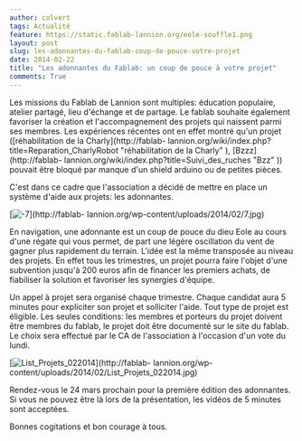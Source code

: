 ```yaml
---
author: colvert
tags: Actualité
feature: https://static.fablab-lannion.org/eole-souffle1.png
layout: post
slug: les-adonnantes-du-fablab-coup-de-pouce-votre-projet
date: 2014-02-22
title: "Les adonnantes du Fablab: un coup de pouce à votre projet"
comments: True
---
```

Les missions du Fablab de Lannion sont multiples: éducation populaire, atelier
partagé, lieu d'échange et de partage. Le fablab souhaite également favoriser
la création et l'accompagnement des projets qui naissent parmi ses membres.
Les expériences récentes ont en effet montré qu'un projet ([réhabilitation de
la Charly](http://fablab-
lannion.org/wiki/index.php?title=Reparation_CharlyRobot "réhabilitation de la
Charly" ), [Bzzz](http://fablab-
lannion.org/wiki/index.php?title=Suivi_des_ruches "Bzz" )) pouvait être bloqué
par manque d'un shield arduino ou de petites pièces.

C'est dans ce cadre que l'association a décidé de mettre en place un système
d'aide aux projets: les adonnantes.

[![-7](https://static.fablab-lannion.org/7-1024x492.jpg)](http://fablab-
lannion.org/wp-content/uploads/2014/02/7.jpg)

En navigation, une adonnante est un coup de pouce du dieu Eole au cours d'une
régate qui vous permet, de part une légère oscillation du vent de gagner plus
rapidement du terrain. L'idée est la même transposée au niveau des projets. En
effet tous les trimestres, un projet pourra faire l'objet d'une subvention
jusqu'à 200 euros afin de financer les premiers achats, de fiabiliser la
solution et favoriser les synergies d'équipe.

Un appel à projet sera organisé chaque trimestre. Chaque candidat aura 5
minutes pour expliciter son projet et solliciter l'aide. Tout type de projet
est éligible. Les seules conditions: les membres et porteurs du projet doivent
être membres du fablab, le projet doit être documenté sur le site du fablab.
Le choix sera effectué par le CA de l'association à l'occasion d'un vote du
lundi.

[![List_Projets_022014](https://static.fablab-lannion.org/List_Projets_022014-1024x644.jpg)](http://fablab-
lannion.org/wp-content/uploads/2014/02/List_Projets_022014.jpg)

Rendez-vous le 24 mars prochain pour la première édition des adonnantes. Si
vous ne pouvez être là lors de la présentation, les vidéos de 5 minutes sont
acceptées.

Bonnes cogitations et bon courage à tous.


